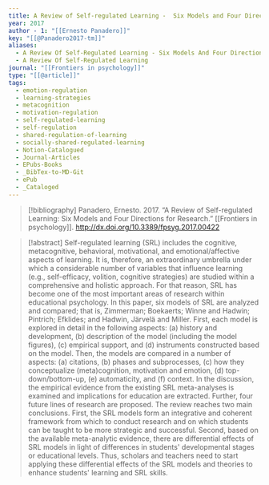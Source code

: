 ```yaml
---
title: A Review of Self-regulated Learning -  Six Models and Four Directions for Research
year: 2017
author - 1: "[[Ernesto Panadero]]"
key: "[[@Panadero2017-tm]]"
aliases:
  - A Review Of Self-Regulated Learning - Six Models And Four Directions For Research
  - A Review Of Self-Regulated Learning
journal: "[[Frontiers in psychology]]"
type: "[[@article]]"
tags:
  - emotion-regulation
  - learning-strategies
  - metacognition
  - motivation-regulation
  - self-regulated-learning
  - self-regulation
  - shared-regulation-of-learning
  - socially-shared-regulated-learning
  - Notion-Catalogued
  - Journal-Articles
  - EPubs-Books
  - _BibTex-to-MD-Git
  - ePub
  - _Cataloged
---
```


> [!bibliography]
> Panadero, Ernesto. 2017. “A Review of Self-regulated Learning: Six Models and Four Directions for Research.” [[Frontiers in psychology]]. http://dx.doi.org/10.3389/fpsyg.2017.00422

> [!abstract]
> Self-regulated learning (SRL) includes the cognitive, metacognitive, behavioral, motivational, and emotional/affective aspects of learning. It is, therefore, an extraordinary umbrella under which a considerable number of variables that influence learning (e.g., self-efficacy, volition, cognitive strategies) are studied within a comprehensive and holistic approach. For that reason, SRL has become one of the most important areas of research within educational psychology. In this paper, six models of SRL are analyzed and compared; that is, Zimmerman; Boekaerts; Winne and Hadwin; Pintrich; Efklides; and Hadwin, Järvelä and Miller. First, each model is explored in detail in the following aspects: (a) history and development, (b) description of the model (including the model figures), (c) empirical support, and (d) instruments constructed based on the model. Then, the models are compared in a number of aspects: (a) citations, (b) phases and subprocesses, (c) how they conceptualize (meta)cognition, motivation and emotion, (d) top-down/bottom-up, (e) automaticity, and (f) context. In the discussion, the empirical evidence from the existing SRL meta-analyses is examined and implications for education are extracted. Further, four future lines of research are proposed. The review reaches two main conclusions. First, the SRL models form an integrative and coherent framework from which to conduct research and on which students can be taught to be more strategic and successful. Second, based on the available meta-analytic evidence, there are differential effects of SRL models in light of differences in students' developmental stages or educational levels. Thus, scholars and teachers need to start applying these differential effects of the SRL models and theories to enhance students' learning and SRL skills.